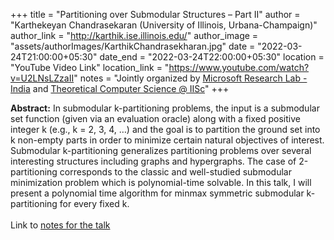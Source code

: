 +++
title = "Partitioning over Submodular Structures – Part II"
author = "Karthekeyan Chandrasekaran (University of Illinois, Urbana-Champaign)"
author_link = "http://karthik.ise.illinois.edu/"
author_image = "assets/authorImages/KarthikChandrasekharan.jpg"
date = "2022-03-24T21:00:00+05:30"
date_end = "2022-03-24T22:00:00+05:30"
location = "YouTube Video Link"
location_link = "https://www.youtube.com/watch?v=U2LNsLZzaII"
notes = "Jointly organized by <a href = "https://www.microsoft.com/en-us/research/lab/microsoft-research-india/" target= "_blank">Microsoft Research Lab - India</a> and <a href='https://www.csa.iisc.ac.in/theoretical-computer-science/' target= "_blank">Theoretical Computer Science @ IISc</a>"
+++

<b>Abstract:</b> In submodular k-partitioning problems, the input is a submodular set function (given via an
evaluation oracle) along with a fixed positive integer k (e.g., k = 2, 3, 4, …) and the goal is to partition
the ground set into k non-empty parts in order to minimize certain natural objectives of interest. Submodular
k-partitioning generalizes partitioning problems over several interesting structures including graphs and hypergraphs.
The case of 2-partitioning corresponds to the classic and well-studied submodular minimization problem which is
polynomial-time solvable. In this talk, I will present a polynomial time algorithm for minmax symmetric submodular
k-partitioning for every fixed k.
<br><br>
Link to <a href="assets/talkFiles/KarthikTalkAtIIScPart2.pdf">notes for the talk</a>

